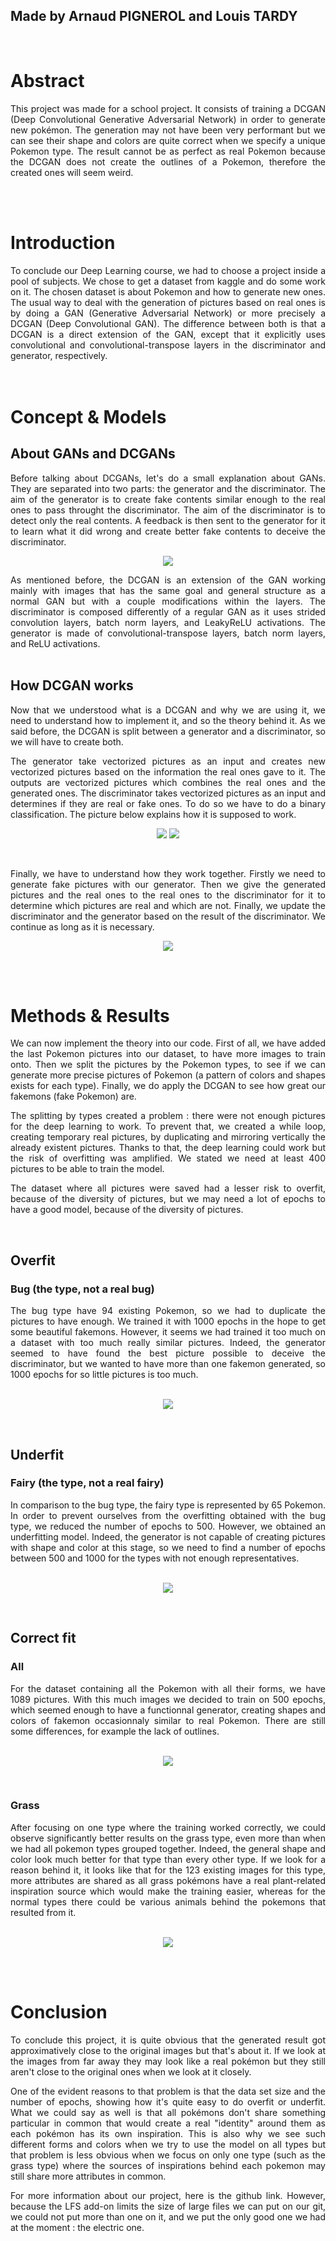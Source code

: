 ## Made by Arnaud PIGNEROL and Louis TARDY
</br>

# Abstract

<div style="text-align: justify">
    <p>
    This project was made for a school project. It consists of training a DCGAN (Deep Convolutional Generative Adversarial Network) in order to generate new pokémon. The generation may not have been very performant but we can see their shape and colors are quite correct when we specify a unique Pokemon type. The result cannot be as perfect as real Pokemon because the DCGAN does not create the outlines of a Pokemon, therefore the created ones will seem weird.
    </p>
</div>
</br></br>

# Introduction

<div style="text-align: justify">
To conclude our Deep Learning course, we had to choose a project inside a pool of subjects. We chose to get a dataset from kaggle and do some work on it. The chosen <a link = https://www.kaggle.com/kvpratama/pokemon-images-dataset>dataset</a> is about Pokemon and how to generate new ones. The usual way to deal with the generation of pictures based on real ones is by doing a GAN (Generative Adversarial Network) or more precisely a DCGAN (Deep Convolutional GAN). The difference between both is that a DCGAN is a direct extension of the GAN, except that it explicitly uses convolutional and convolutional-transpose layers in the discriminator and generator, respectively.
</div>
</br></br>

# Concept & Models

## About GANs and DCGANs

<div style="text-align: justify">
Before talking about DCGANs, let's do a small explanation about GANs. They are separated into two parts: the generator and the discriminator. The aim of the generator is to create fake contents similar enough to the real ones to pass throught the discriminator. The aim of the discriminator is to detect only the real contents. A feedback is then sent to the generator for it to learn what it did wrong and create better fake contents to deceive the discriminator.
<p align="center">
    <img src="pictures/dcgan_explanation.png">
</p>
As mentioned before, the DCGAN is an extension of the GAN working mainly with images that has the same goal and general structure as a normal GAN but with a couple modifications within the layers. The discriminator is composed differently of a regular GAN as it uses strided convolution layers, batch norm layers, and LeakyReLU activations. The generator is made of convolutional-transpose layers, batch norm layers, and ReLU activations.
</div>
</br>

## How DCGAN works

<div style="text-align: justify">
Now that we understood what is a DCGAN and why we are using it, we need to understand how to implement it, and so the theory behind it. As we said before, the DCGAN is split between a generator and a discriminator, so we will have to create both.


The generator take vectorized pictures as an input and creates new vectorized pictures based on the information the real ones gave to it. The outputs are vectorized pictures which combines the real ones and the generated ones. The discriminator takes vectorized pictures as an input and determines if they are real or fake ones. To do so we have to do a binary classification. The picture below explains how it is supposed to work.

<p align="center">
    <img src="pictures/generator.png">
    <img src="pictures/discriminator.png">
</p>
</br>

Finally, we have to understand how they work together. Firstly we need to generate fake pictures with our generator. Then we give the generated pictures and the real ones to the real ones to the discriminator for it to determine which pictures are real and which are not. Finally, we update the discriminator and the generator based on the result of the discriminator. We continue as long as it is necessary.
<p align="center">
    <img src="pictures/theoritical_model.png">
</p>
</div>
</br></br>

# Methods & Results

<div style="text-align: justify">
We can now implement the theory into our code. First of all, we have added the last Pokemon pictures into our dataset, to have more images to train onto. Then we split the pictures by the Pokemon types, to see if we can generate more precise pictures of Pokemon (a pattern of colors and shapes exists for each type). Finally, we do apply the DCGAN to see how great our fakemons (fake Pokemon) are.

The splitting by types created a problem : there were not enough pictures for the deep learning to work. To prevent that, we created a while loop, creating temporary real pictures, by duplicating and mirroring vertically the already existent pictures. Thanks to that, the deep learning could work but the risk of overfitting was amplified. We stated we need at least 400 pictures to be able to train the model.

The dataset where all pictures were saved had a lesser risk to overfit, because of the diversity of pictures, but we may need a lot of epochs to have a good model, because of the diversity of pictures.
</div>
</br>

## Overfit
### Bug (the type, not a real bug)

<div style="text-align: justify">
The bug type have 94 existing Pokemon, so we had to duplicate the pictures to have enough. We trained it with 1000 epochs in the hope to get some beautiful fakemons. However, it seems we had trained it too much on a dataset with too much really similar pictures. Indeed, the generator seemed to have found the best picture possible to deceive the discriminator, but we wanted to have more than one fakemon generated, so 1000 epochs for so little pictures is too much.
</div>
</br>

<p align="center">
    <img src="pictures/bug.png">
</p>

</br>

## Underfit
### Fairy (the type, not a real fairy)

<div style="text-align: justify">
In comparison to the bug type, the fairy type is represented by 65 Pokemon. In order to prevent ourselves from the overfitting obtained with the bug type, we reduced the number of epochs to 500. However, we obtained an underfitting model. Indeed, the generator is not capable of creating pictures with shape and color at this stage, so we need to find a number of epochs between 500 and 1000 for the types with not enough representatives.
</div>
</br>

<p align="center">
    <img src="pictures/fairy.png">
</p>

</br>

## Correct fit
### All

<div style="text-align: justify">
For the dataset containing all the Pokemon with all their forms, we have 1089 pictures. With this much images we decided to train on 500 epochs, which seemed enough to have a functionnal generator, creating shapes and colors of fakemon occasionnaly similar to real Pokemon. There are still some differences, for example the lack of outlines.
</div>
</br>
<p align="center">
    <img src="pictures/all.png">
</p>

</br>

### Grass
<div style="text-align: justify">
After focusing on one type where the training worked correctly, we could observe significantly better results on the grass type, even more than when we had all pokemon types grouped together. Indeed, the general shape and color look much better for that type than every other type. If we look for a reason behind it, it looks like that for the 123 existing images for this type, more attributes are shared as all grass pokémons have a real plant-related inspiration source which would make the training easier, whereas for the normal types there could be various animals behind the pokemons that resulted from it. 
</div>
</br>

<p align="center">
    <img src="pictures/grass.png">
</p>

</br></br>

# Conclusion
<div style="text-align: justify">
To conclude this project, it is quite obvious that the generated result got approximatively close to the original images but that's about it. If we look at the images from far away they may look like a real pokémon but they still aren't close to the original ones when we look at it closely. 

One of the evident reasons to that problem is that the data set size and the number of epochs, showing how it's quite easy to do overfit or underfit. What we could say as well is that all pokémons don't share something particular in common that would create a real "identity" around them as each pokémon has its own inspiration. This is also why we see such different forms and colors when we try to use the model on all types but that problem is less obvious when we focus on only one type (such as the grass type) where the sources of inspirations behind each pokemon may still share more attributes in common. 

For more information about our project, here is the <a link = https://github.com/Tr4hern/Deep_Learning>github</a> link. However, because the LFS add-on limits the size of large files we can put on our git, we could not put more than one on it, and we put the only good one we had at the moment : the electric one.
</div>